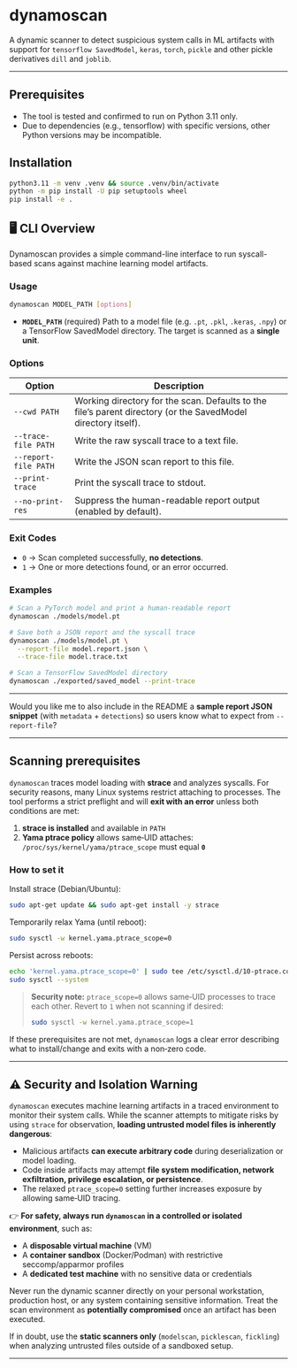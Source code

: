 # dynamoscan

A dynamic scanner to detect suspicious system calls in ML artifacts with support for `tensorflow SavedModel`,
`keras`, `torch`, `pickle` and other pickle derivatives  `dill` and `joblib`.

---

## Prerequisites

- The tool is tested and confirmed to run on Python 3.11 only.
- Due to dependencies (e.g., tensorflow) with specific versions, other Python versions may be incompatible.

## Installation

```bash
python3.11 -m venv .venv && source .venv/bin/activate
python -m pip install -U pip setuptools wheel
pip install -e .
```

## 🖥️ CLI Overview

Dynamoscan provides a simple command-line interface to run syscall-based scans against machine learning model artifacts.

### Usage

```bash
dynamoscan MODEL_PATH [options]
```

* **`MODEL_PATH`** (required)
  Path to a model file (e.g. `.pt`, `.pkl`, `.keras`, `.npy`) or a TensorFlow SavedModel directory.
  The target is scanned as a **single unit**.

### Options

| Option               | Description                                                                                                   |
|----------------------|---------------------------------------------------------------------------------------------------------------|
| `--cwd PATH`         | Working directory for the scan. Defaults to the file’s parent directory (or the SavedModel directory itself). |
| `--trace-file PATH`  | Write the raw syscall trace to a text file.                                                                   |
| `--report-file PATH` | Write the JSON scan report to this file.                                                                      |
| `--print-trace`      | Print the syscall trace to stdout.                                                                            |
| `--no-print-res`     | Suppress the human-readable report output (enabled by default).                                               |

### Exit Codes

* `0` → Scan completed successfully, **no detections**.
* `1` → One or more detections found, or an error occurred.

### Examples

```bash
# Scan a PyTorch model and print a human-readable report
dynamoscan ./models/model.pt

# Save both a JSON report and the syscall trace
dynamoscan ./models/model.pt \
  --report-file model.report.json \
  --trace-file model.trace.txt

# Scan a TensorFlow SavedModel directory
dynamoscan ./exported/saved_model --print-trace
```

---

Would you like me to also include in the README a **sample report JSON snippet** (with `metadata` + `detections`) so
users know what to expect from `--report-file`?

---

## Scanning prerequisites

`dynamoscan` traces model loading with **strace** and analyzes syscalls. For security reasons, many Linux systems
restrict
attaching to processes. The tool performs a strict preflight and will **exit with an error** unless both conditions are
met:

1. **strace is installed** and available in `PATH`
2. **Yama ptrace policy** allows same‑UID attaches:  
   `/proc/sys/kernel/yama/ptrace_scope` must equal **`0`**

### How to set it

Install strace (Debian/Ubuntu):

```bash
sudo apt-get update && sudo apt-get install -y strace
```

Temporarily relax Yama (until reboot):

```bash
sudo sysctl -w kernel.yama.ptrace_scope=0
```

Persist across reboots:

```bash
echo 'kernel.yama.ptrace_scope=0' | sudo tee /etc/sysctl.d/10-ptrace.conf
sudo sysctl --system
```

> **Security note:** `ptrace_scope=0` allows same‑UID processes to trace each other. Revert to `1` when not scanning if
> desired:
> ```bash
> sudo sysctl -w kernel.yama.ptrace_scope=1
> ```

If these prerequisites are not met, `dynamoscan` logs a clear error describing what to install/change and exits with a
non‑zero code.

---

## ⚠️ Security and Isolation Warning

`dynamoscan` executes machine learning artifacts in a traced environment to monitor their system
calls. While the scanner attempts to mitigate risks by using `strace` for observation, **loading untrusted model files
is inherently dangerous**:

- Malicious artifacts **can execute arbitrary code** during deserialization or model loading.
- Code inside artifacts may attempt **file system modification, network exfiltration, privilege escalation, or
  persistence**.
- The relaxed `ptrace_scope=0` setting further increases exposure by allowing same‑UID tracing.

👉 **For safety, always run `dynamoscan` in a controlled or isolated environment**, such as:

- A **disposable virtual machine** (VM)
- A **container sandbox** (Docker/Podman) with restrictive seccomp/apparmor profiles
- A **dedicated test machine** with no sensitive data or credentials

Never run the dynamic scanner directly on your personal workstation, production host, or any system containing sensitive
information. Treat the scan environment as **potentially compromised** once an artifact has been executed.

If in doubt, use the **static scanners only** (`modelscan`, `picklescan`, `fickling`) when analyzing untrusted files
outside of a sandboxed setup.

---
